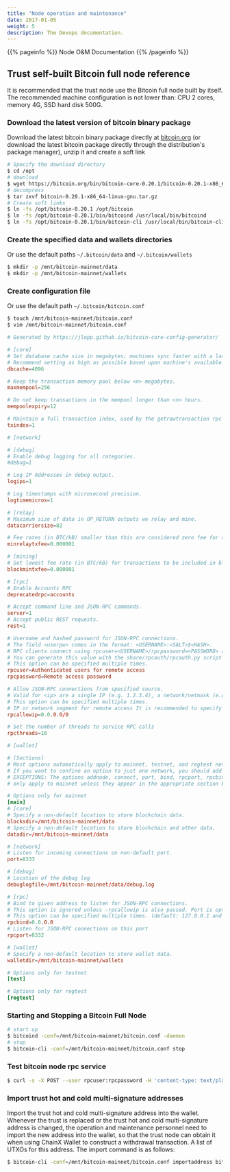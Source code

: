 ```yaml
---
title: "Node operation and maintenance"
date: 2017-01-05
weight: 5
description: The Devops documentation.
---
```


{{% pageinfo %}}
Node O&M Documentation
{{% /pageinfo %}}

## Trust self-built Bitcoin full node reference

It is recommended that the trust node use the Bitcoin full node built by itself. The recommended machine configuration is not lower than: CPU 2 cores, memory 4G, SSD hard disk 500G.

### Download the latest version of bitcoin binary package

Download the latest bitcoin binary package directly at [bitcoin.org](https://bitcoin.org/bin/) (or download the latest bitcoin package directly through the distribution's package manager), unzip it and create a soft link
```bash
# Specify the download directory
$ cd /opt
# download
$ wget https://bitcoin.org/bin/bitcoin-core-0.20.1/bitcoin-0.20.1-x86_64-linux-gnu.tar.gz
# decompress
$ tar zxvf bitcoin-0.20.1-x86_64-linux-gnu.tar.gz
# Create soft links
$ ln -fs /opt/bitcoin-0.20.1 /opt/bitcoin
$ ln -fs /opt/bitcoin-0.20.1/bin/bitcoind /usr/local/bin/bitcoind
$ ln -fs /opt/bitcoin-0.20.1/bin/bitcoin-cli /usr/local/bin/bitcoin-cli
```

### Create the specified data and wallets directories

Or use the default paths `~/.bitcoin/data` and `~/.bitcoin/wallets`

```bash
$ mkdir -p /mnt/bitcoin-mainnet/data
$ mkdir -p /mnt/bitcoin-mainnet/wallets
```

### Create configuration file

Or use the default path `~/.bitcoin/bitcoin.conf`

```bash
$ touch /mnt/bitcoin-mainnet/bitcoin.conf
$ vim /mnt/bitcoin-mainnet/bitcoin.conf
```

```toml
# Generated by https://jlopp.github.io/bitcoin-core-config-generator/

# [core]
# Set database cache size in megabytes; machines sync faster with a larger cache.
# Recommend setting as high as possible based upon machine's available RAM.
dbcache=4096

# Keep the transaction memory pool below <n> megabytes.
maxmempool=256

# Do not keep transactions in the mempool longer than <n> hours.
mempoolexpiry=12

# Maintain a full transaction index, used by the getrawtransaction rpc call.
txindex=1

# [network]

# [debug]
# Enable debug logging for all categories.
#debug=1

# Log IP Addresses in debug output.
logips=1

# Log timestamps with microsecond precision.
logtimemicros=1

# [relay]
# Maximum size of data in OP_RETURN outputs we relay and mine.
datacarriersize=82

# Fee rates (in BTC/kB) smaller than this are considered zero fee for relaying, mining and transaction creation.
minrelaytxfee=0.000001

# [mining]
# Set lowest fee rate (in BTC/kB) for transactions to be included in block creation.
blockmintxfee=0.000001

# [rpc]
# Enable Accounts RPC
deprecatedrpc=accounts

# Accept command line and JSON-RPC commands.
server=1
# Accept public REST requests.
rest=1

# Username and hashed password for JSON-RPC connections.
# The field <userpw> comes in the format: <USERNAME>:<SALT>$<HASH>.
# RPC clients connect using rpcuser=<USERNAME>/rpcpassword=<PASSWORD> arguments.
# You can generate this value with the share/rpcauth/rpcauth.py script in the Bitcoin Core repository.
# This option can be specified multiple times.
rpcuser=Authenticated users for remote access
rpcpassword=Remote access password

# Allow JSON-RPC connections from specified source.
# Valid for <ip> are a single IP (e.g. 1.2.3.4), a network/netmask (e.g. 1.2.3.4/255.255.255.0) or a network/CIDR (e.g. 1.2.3.4/24).
# This option can be specified multiple times.
# IP or network segment for remote access It is recommended to specify the IP range, and unfamiliar IP access is not allowed
rpcallowip=0.0.0.0/0

# Set the number of threads to service RPC calls
rpcthreads=16

# [wallet]

# [Sections]
# Most options automatically apply to mainnet, testnet, and regtest networks.
# If you want to confine an option to just one network, you should add it in the relevant section.
# EXCEPTIONS: The options addnode, connect, port, bind, rpcport, rpcbind and wallet
# only apply to mainnet unless they appear in the appropriate section below.

# Options only for mainnet
[main]
# [core]
# Specify a non-default location to store blockchain data.
blocksdir=/mnt/bitcoin-mainnet/data
# Specify a non-default location to store blockchain and other data.
datadir=/mnt/bitcoin-mainnet/data

# [network]
# Listen for incoming connections on non-default port.
port=8333

# [debug]
# Location of the debug log
debuglogfile=/mnt/bitcoin-mainnet/data/debug.log

# [rpc]
# Bind to given address to listen for JSON-RPC connections.
# This option is ignored unless -rpcallowip is also passed. Port is optional and overrides -rpcport. Use [host]:port notation for IPv6.
# This option can be specified multiple times. (default: 127.0.0.1 and ::1 i.e., localhost, or if -rpcallowip has been specified, 0.0.0.0 and :: i.e., all addresses)
rpcbind=0.0.0.0
# Listen for JSON-RPC connections on this port
rpcport=8332

# [wallet]
# Specify a non-default location to store wallet data.
walletdir=/mnt/bitcoin-mainnet/wallets

# Options only for testnet
[test]

# Options only for regtest
[regtest]
```

### Starting and Stopping a Bitcoin Full Node

```bash
# start up
$ bitcoind -conf=/mnt/bitcoin-mainnet/bitcoin.conf -daemon
# stop
$ bitcoin-cli -conf=/mnt/bitcoin-mainnet/bitcoin.conf stop
```

### Test bitcoin node rpc service

```bash
$ curl -s -X POST --user rpcuser:rpcpassword -H 'content-type: text/plain;' http://127.0.0.1:8332/ --data-binary '{"jsonrpc": "1.0", "id":"curltest", "method": "getmininginfo", "params": [] }'
```

### Import trust hot and cold multi-signature addresses

Import the trust hot and cold multi-signature address into the wallet. Whenever the trust is replaced or the trust hot and cold multi-signature address is changed, the operation and maintenance personnel need to import the new address into the wallet, so that the trust node can obtain it when using ChainX Wallet to construct a withdrawal transaction. A list of UTXOs for this address. The import command is as follows:
```bash
$ bitcoin-cli -conf=/mnt/bitcoin-mainnet/bitcoin.conf importaddress bitcoin address "" true
```
